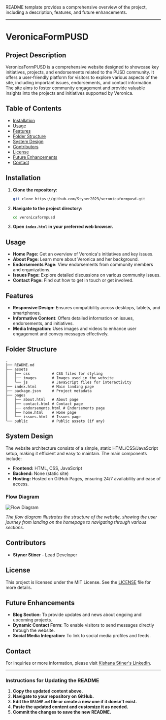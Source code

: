 README template provides a comprehensive overview of the project, including a description, features, and future enhancements.

---

# VeronicaFormPUSD

## Project Description
VeronicaFormPUSD is a comprehensive website designed to showcase key initiatives, projects, and endorsements related to the PUSD community. It offers a user-friendly platform for visitors to explore various aspects of the site, including important issues, endorsements, and contact information. The site aims to foster community engagement and provide valuable insights into the projects and initiatives supported by Veronica.

## Table of Contents
- [Installation](#installation)
- [Usage](#usage)
- [Features](#features)
- [Folder Structure](#folder-structure)
- [System Design](#system-design)
- [Contributors](#contributors)
- [License](#license)
- [Future Enhancements](#future-enhancements)
- [Contact](#contact)

## Installation

1. **Clone the repository:**
   ```sh
   git clone https://github.com/Styner2023/veronicaformpusd.git
   ```
2. **Navigate to the project directory:**
   ```sh
   cd veronicaformpusd
   ```
3. **Open `index.html` in your preferred web browser.**

## Usage

- **Home Page:** Get an overview of Veronica's initiatives and key issues.
- **About Page:** Learn more about Veronica and her background.
- **Endorsements Page:** View endorsements from community members and organizations.
- **Issues Page:** Explore detailed discussions on various community issues.
- **Contact Page:** Find out how to get in touch or get involved.

## Features

- **Responsive Design:** Ensures compatibility across desktops, tablets, and smartphones.
- **Informative Content:** Offers detailed information on issues, endorsements, and initiatives.
- **Media Integration:** Uses images and videos to enhance user engagement and convey messages effectively.

## Folder Structure
```plaintext
.
├── README.md
├── assets
│   ├── css          # CSS files for styling
│   ├── images       # Images used in the website
│   └── js           # JavaScript files for interactivity
├── index.html       # Main landing page
├── package.json     # Project metadata
├── pages
│   ├── about.html   # About page
│   ├── contact.html # Contact page
│   ├── endorsements.html # Endorsements page
│   ├── home.html    # Home page
│   └── issues.html  # Issues page
└── public           # Public assets (if any)
```

## System Design

The website architecture consists of a simple, static HTML/CSS/JavaScript setup, making it efficient and easy to maintain. The main components include:

- **Frontend:** HTML, CSS, JavaScript
- **Backend:** None (static site)
- **Hosting:** Hosted on GitHub Pages, ensuring 24/7 availability and ease of access.

### Flow Diagram
![Flow Diagram](path_to_your_flow_diagram_image)

*The flow diagram illustrates the structure of the website, showing the user journey from landing on the homepage to navigating through various sections.*

## Contributors

- **Styner Stiner** - Lead Developer

## License

This project is licensed under the MIT License. See the [LICENSE](LICENSE) file for more details.

## Future Enhancements

- **Blog Section:** To provide updates and news about ongoing and upcoming projects.
- **Dynamic Contact Form:** To enable visitors to send messages directly through the website.
- **Social Media Integration:** To link to social media profiles and feeds.

## Contact

For inquiries or more information, please visit [Kishana Stiner's LinkedIn](https://www.linkedin.com/in/kishana-stiner/).

---

### Instructions for Updating the README

1. **Copy the updated content above.**
2. **Navigate to your repository on GitHub.**
3. **Edit the `README.md` file or create a new one if it doesn't exist.**
4. **Paste the updated content and customize it as needed.**
5. **Commit the changes to save the new README.**
